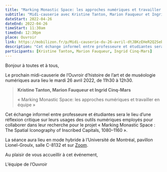 ```yaml
---
title: "Marking Monastic Space: les approches numériques et travailler en équipe"
subtitle: "Midi-causerie avec Kristine Tanton, Marion Fauqueur et Ingrid Cinq-Mars"
dateStart: 2022-04-26
dateEnd: 2022-04-26
timeStart: 11:30am
timeEnd: 12:30pm
place: Ouvroir
link: https://mobilizon.fr/p/Midi-causerie-du-26-avril-dtJBKzEHeR2Q2Seb3qggqL
description: "Cet échange informel entre professeure et étudiantes sera le lieu d’une réflexion critique sur leurs usages des outils numériques employés pour collaborer dans leur recherche pour le projet « Marking Monastic Space : The Spatial Iconography of Inscribed Capitals, 1080–1160 »."
participants: [Kristine Tanton, Marion Fauqueur, Ingrid Cinq-Mars]
---
```


Bonjour à toutes et à tous,

Le prochain midi-causerie de l’Ouvroir d’histoire de l’art et de  muséologie numériques aura lieu le mardi 26 avril 2022, de 11h30 à  12h30.

> **Kristine Tanton, Marion Fauqueur et Ingrid Cinq-Mars**
>
> « Marking Monastic Space: les approches numériques et travailler en équipe »

Cet échange informel entre professeure et étudiantes sera le lieu d’une  réflexion critique sur leurs usages des outils numériques employés pour  collaborer dans leur recherche pour le projet « Marking Monastic Space : The Spatial Iconography of Inscribed Capitals, 1080–1160 ».

La séance aura lieu en mode hybride à l’Université de Montréal, pavillon Lionel-Groulx, salle C-8132 et sur [Zoom](https://can01.safelinks.protection.outlook.com/?url=https%3A%2F%2Fumontreal.zoom.us%2Fj%2F82480661654%3Fpwd%3DcUlzb09hZ3lkd2UvcmpPbTdmQkZBQT09&data=04|01|lena.krause%40umontreal.ca|18c2caaecbb748e4e29108da06c6c827|d27eefec2a474be7981e0f8977fa31d8|1|0|637829748091362993|Unknown|TWFpbGZsb3d8eyJWIjoiMC4wLjAwMDAiLCJQIjoiV2luMzIiLCJBTiI6Ik1haWwiLCJXVCI6Mn0%3D|3000&sdata=C9IrfWyyefQiw%2BWSVrJl0rKqjVe2oK5MB%2FPYloiPKzs%3D&reserved=0).

Au plaisir de vous accueillir à cet événement,

L’équipe de l’Ouvroir
